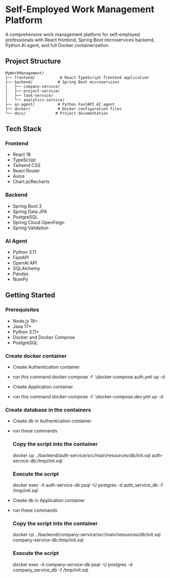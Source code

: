 # Self-Employed Work Management Platform

A comprehensive work management platform for self-employed professionals with React frontend, Spring Boot microservices backend, Python AI agent, and full Docker containerization.

## Project Structure

```
MyWorkManagement/
├── frontend/           # React TypeScript frontend application
├── backend/           # Spring Boot microservices
│   ├── company-service/
│   ├── project-service/
│   ├── task-service/
│   └── analytics-service/
├── ai-agent/          # Python FastAPI AI agent
├── docker/            # Docker configuration files
└── docs/             # Project documentation
```

## Tech Stack

### Frontend
- React 18
- TypeScript
- Tailwind CSS
- React Router
- Axios
- Chart.js/Recharts

### Backend
- Spring Boot 3
- Spring Data JPA
- PostgreSQL
- Spring Cloud OpenFeign
- Spring Validation

### AI Agent
- Python 3.11
- FastAPI
- OpenAI API
- SQLAlchemy
- Pandas
- NumPy

## Getting Started

### Prerequisites
- Node.js 18+
- Java 17+
- Python 3.11+
- Docker and Docker Compose
- PostgreSQL


### Create docker container
- Create Authentication container
- run this command
docker-compose -f .\docker-compose.auth.yml up -d

- Create Application container
- run this command
docker-compose -f .\docker-compose.dev.yml up -d

### Create database in the containers
- Create db in Authentication container
- run these commands
    ### Copy the script into the container
    docker cp ../backend/auth-service/src/main/resources/db/init.sql auth-service-db:/tmp/init.sql

    ### Execute the script
    docker exec -it  auth-service-db psql -U postgres -d auth_service_db -f /tmp/init.sql

- Create db in Application container
- run these commands
    ### Copy the script into the container
    docker cp ../backend/company-service/src/main/resources/db/init.sql company-service-db:/tmp/init.sql

    ### Execute the script
    docker exec -it company-service-db psql -U postgres -d company_service_db -f /tmp/init.sql
